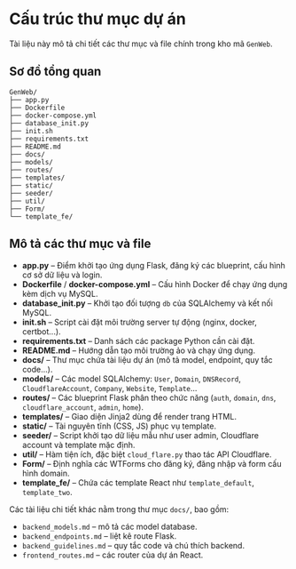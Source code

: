 # Cấu trúc thư mục dự án

Tài liệu này mô tả chi tiết các thư mục và file chính trong kho mã `GenWeb`.

## Sơ đồ tổng quan

```
GenWeb/
├── app.py
├── Dockerfile
├── docker-compose.yml
├── database_init.py
├── init.sh
├── requirements.txt
├── README.md
├── docs/
├── models/
├── routes/
├── templates/
├── static/
├── seeder/
├── util/
├── Form/
└── template_fe/
```

## Mô tả các thư mục và file

- **app.py** – Điểm khởi tạo ứng dụng Flask, đăng ký các blueprint, cấu hình cơ sở dữ liệu và login.
- **Dockerfile** / **docker-compose.yml** – Cấu hình Docker để chạy ứng dụng kèm dịch vụ MySQL.
- **database_init.py** – Khởi tạo đối tượng `db` của SQLAlchemy và kết nối MySQL.
- **init.sh** – Script cài đặt môi trường server tự động (nginx, docker, certbot...).
- **requirements.txt** – Danh sách các package Python cần cài đặt.
- **README.md** – Hướng dẫn tạo môi trường ảo và chạy ứng dụng.
- **docs/** – Thư mục chứa tài liệu dự án (mô tả model, endpoint, quy tắc code...).
- **models/** – Các model SQLAlchemy: `User`, `Domain`, `DNSRecord`, `CloudflareAccount`, `Company`, `Website`, `Template`...
- **routes/** – Các blueprint Flask phân theo chức năng (`auth`, `domain`, `dns`, `cloudflare_account`, `admin`, `home`).
- **templates/** – Giao diện Jinja2 dùng để render trang HTML.
- **static/** – Tài nguyên tĩnh (CSS, JS) phục vụ template.
- **seeder/** – Script khởi tạo dữ liệu mẫu như user admin, Cloudflare account và template mặc định.
- **util/** – Hàm tiện ích, đặc biệt `cloud_flare.py` thao tác API Cloudflare.
- **Form/** – Định nghĩa các WTForms cho đăng ký, đăng nhập và form cấu hình domain.
- **template_fe/** – Chứa các template React như `template_default`, `template_two`.

Các tài liệu chi tiết khác nằm trong thư mục `docs/`, bao gồm:
- `backend_models.md` – mô tả các model database.
- `backend_endpoints.md` – liệt kê route Flask.
- `backend_guidelines.md` – quy tắc code và chú thích backend.
- `frontend_routes.md` – các router của dự án React.

